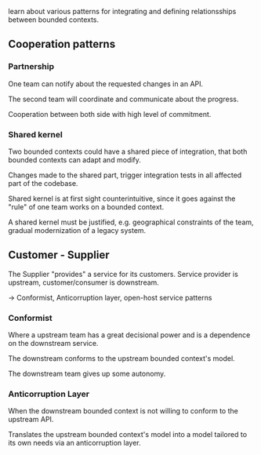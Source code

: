 learn about various patterns for integrating and defining relationsships between bounded contexts.

## Cooperation patterns

### Partnership

One team can notify about the requested changes in an API.

The second team will coordinate and communicate about the progress.

Cooperation between both side with high level of commitment.

### Shared kernel

Two bounded contexts could have a shared piece of integration, that both bounded contexts can adapt and modify.

Changes made to the shared part, trigger integration tests in all affected part of the codebase.

Shared kernel is at first sight counterintuitive, since it goes against the "rule" of one team works on a bounded context. 

A shared kernel must be justified, e.g. geographical constraints of the team, gradual modernization of a legacy system.



## Customer - Supplier

The Supplier "provides" a service for its customers. Service provider is upstream, customer/consumer is downstream.

-> Conformist, Anticorruption layer, open-host service patterns

### Conformist

Where a upstream team has a great decisional power and is a dependence on the downstream service.

The downstream conforms to the upstream bounded context's model.

The downstream team gives up some autonomy.

### Anticorruption Layer

When the downstream bounded context is not willing to conform to the upstream API.

Translates the upstream bounded context's model into a model tailored to its own needs via an anticorruption layer.

